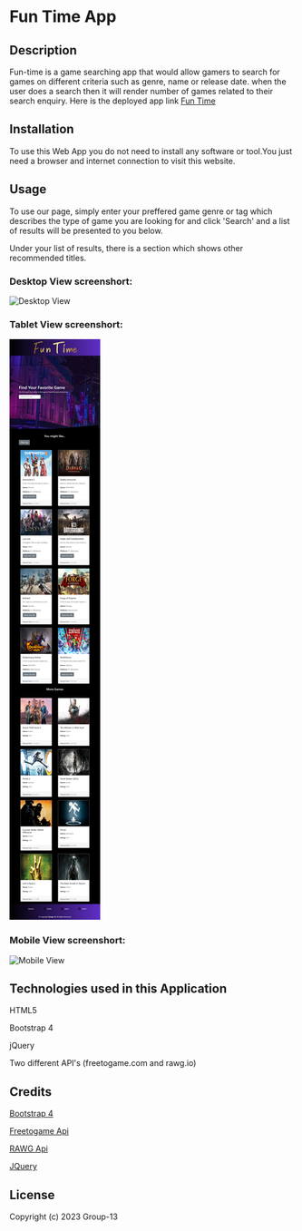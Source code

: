 # Fun Time App


## Description
Fun-time is a game searching app that would allow gamers to search for games on different criteria such as genre, name or release date. when the user does a search then it will render number of games related to their search enquiry. Here is the deployed app link [Fun Time](https://shukri74.github.io/fun-time/)


## Installation
To use this Web App you do not need to install any software or tool.You just need a browser and internet connection to visit this website.


## Usage

To use our page, simply enter your preffered game genre or tag which describes the type of game you are looking for and click 'Search' and a list of results will be presented to you below.

Under your list of results, there is a section which shows other recommended titles.


### Desktop View screenshort:

![Desktop View](assets/images/desktop-view.png)

### Tablet View screenshort:

![Tablet View](assets/images/tablet-view.png)


### Mobile View screenshort:

![Mobile View](assets/images/mobile-view.png)


## Technologies used in this Application

HTML5

Bootstrap 4

jQuery

Two different API's (freetogame.com and rawg.io)


## Credits

[Bootstrap 4](https://getbootstrap.com/docs/4.0)

[Freetogame Api](https://www.freetogame.com/api-doc)

[RAWG Api](https://api.rawg.io/docs/#operation/games_list)

[JQuery](https://api.jqueryui.com/)


## License

Copyright (c) 2023 Group-13







